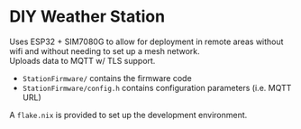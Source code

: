 # DIY Weather Station
Uses ESP32 + SIM7080G to allow for deployment in remote areas without wifi and without needing to set up a mesh network.  
Uploads data to MQTT w/ TLS support.

- `StationFirmware/` contains the firmware code
- `StationFirmware/config.h` contains configuration parameters (i.e. MQTT URL)

A `flake.nix` is provided to set up the development environment.
